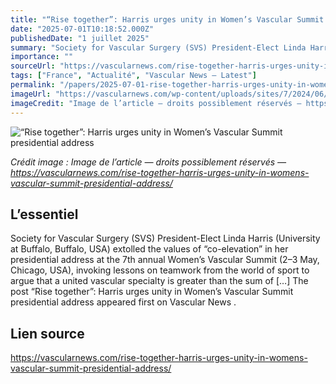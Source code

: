 ```yaml
---
title: "“Rise together”: Harris urges unity in Women’s Vascular Summit presidential address"
date: "2025-07-01T10:18:52.000Z"
publishedDate: "1 juillet 2025"
summary: "Society for Vascular Surgery (SVS) President-Elect Linda Harris (University at Buffalo, Buffalo, USA) extolled the values of “co-elevation” in her presidential address at the 7th annual Women’s Vascular Summit (2–3 May, Chicago, USA), invoking lessons on teamwork from the world of sport to argue that a united vascular specialty is greater than the sum of [&#8230;] The post &#8220;Rise together&#8221;: Harris urges unity in Women’s Vascular Summit presidential address appeared first on Vascular News ."
importance: ""
sourceUrl: "https://vascularnews.com/rise-together-harris-urges-unity-in-womens-vascular-summit-presidential-address/"
tags: ["France", "Actualité", "Vascular News — Latest"]
permalink: "/papers/2025-07-01-rise-together-harris-urges-unity-in-womens-vascular-summit-presidential-address"
imageUrl: "https://vascularnews.com/wp-content/uploads/sites/7/2024/06/Harris_Linda_headshot-copy.jpg"
imageCredit: "Image de l’article — droits possiblement réservés — https://vascularnews.com/rise-together-harris-urges-unity-in-womens-vascular-summit-presidential-address/"
---
```


![“Rise together”: Harris urges unity in Women’s Vascular Summit presidential address](https://vascularnews.com/wp-content/uploads/sites/7/2024/06/Harris_Linda_headshot-copy.jpg)

*Crédit image : Image de l’article — droits possiblement réservés — https://vascularnews.com/rise-together-harris-urges-unity-in-womens-vascular-summit-presidential-address/*

## L’essentiel

Society for Vascular Surgery (SVS) President-Elect Linda Harris (University at Buffalo, Buffalo, USA) extolled the values of “co-elevation” in her presidential address at the 7th annual Women’s Vascular Summit (2–3 May, Chicago, USA), invoking lessons on teamwork from the world of sport to argue that a united vascular specialty is greater than the sum of [&#8230;] The post &#8220;Rise together&#8221;: Harris urges unity in Women’s Vascular Summit presidential address appeared first on Vascular News .

## Lien source

https://vascularnews.com/rise-together-harris-urges-unity-in-womens-vascular-summit-presidential-address/

